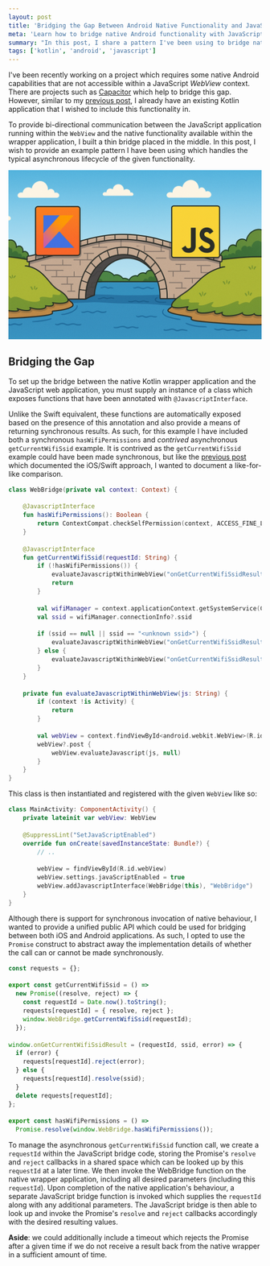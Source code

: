 ```yaml
---
layout: post
title: 'Bridging the Gap Between Android Native Functionality and JavaScript Web Applications'
meta: 'Learn how to bridge native Android functionality with JavaScript running inside a WebView using a lightweight Kotlin/Java-JavaScript bridge pattern for asynchronous communication.'
summary: "In this post, I share a pattern I've been using to bridge native Android functionality with JavaScript running inside a WebView. It covers setting up a lightweight Kotlin/Java-JavaScript bridge to handle asynchronous communication between the two."
tags: ['kotlin', 'android', 'javascript']
---
```


I've been recently working on a project which requires some native Android capabilities that are not accessible within a JavaScript _WebView_ context.
There are projects such as [Capacitor](https://capacitorjs.com/) which help to bridge this gap.
However, similar to my [previous post](../2025-03-27-bridging-the-gap-between-ios-native-functionality-and-javascript-web-applications/index.md), I already have an existing Kotlin application that I wished to include this functionality in.

To provide bi-directional communication between the JavaScript application running within the `WebView` and the native functionality available within the wrapper application, I built a thin bridge placed in the middle.
In this post, I wish to provide an example pattern I have been using which handles the typical asynchronous lifecycle of the given functionality.

![Illustration of a bridge over a river connecting Kotlin and JavaScript logos, symbolizing interoperability between the two programming languages.](bridge.png)

## Bridging the Gap

To set up the bridge between the native Kotlin wrapper application and the JavaScript web application, you must supply an instance of a class which exposes functions that have been annotated with `@JavascriptInterface`.

Unlike the Swift equivalent, these functions are automatically exposed based on the presence of this annotation and also provide a means of returning synchronous results.
As such, for this example I have included both a synchronous `hasWifiPermissions` and _contrived_ asynchronous `getCurrentWifiSsid` example.
It is contrived as the `getCurrentWifiSsid` example could have been made synchronous, but like the [previous post](../2025-03-27-bridging-the-gap-between-ios-native-functionality-and-javascript-web-applications/index.md) which documented the iOS/Swift approach, I wanted to document a like-for-like comparison.

```kotlin
class WebBridge(private val context: Context) {

    @JavascriptInterface
    fun hasWifiPermissions(): Boolean {
        return ContextCompat.checkSelfPermission(context, ACCESS_FINE_LOCATION) == PERMISSION_GRANTED
    }

    @JavascriptInterface
    fun getCurrentWifiSsid(requestId: String) {
        if (!hasWifiPermissions()) {
            evaluateJavascriptWithinWebView("onGetCurrentWifiSsidResult('$requestId', null, 'Does not have sufficient WiFi permissions')")
            return
        }

        val wifiManager = context.applicationContext.getSystemService(Context.WIFI_SERVICE) as android.net.wifi.WifiManager
        val ssid = wifiManager.connectionInfo?.ssid

        if (ssid == null || ssid == "<unknown ssid>") {
            evaluateJavascriptWithinWebView("onGetCurrentWifiSsidResult('$requestId', null, null)")
        } else {
            evaluateJavascriptWithinWebView("onGetCurrentWifiSsidResult('$requestId', '${ssid.replace("\"", "")}', null)")
        }
    }

    private fun evaluateJavascriptWithinWebView(js: String) {
        if (context !is Activity) {
            return
        }

        val webView = context.findViewById<android.webkit.WebView>(R.id.webView)
        webView?.post {
            webView.evaluateJavascript(js, null)
        }
    }
}
```

This class is then instantiated and registered with the given `WebView` like so:

```kotlin
class MainActivity: ComponentActivity() {
    private lateinit var webView: WebView

    @SuppressLint("SetJavaScriptEnabled")
    override fun onCreate(savedInstanceState: Bundle?) {
        // ..

        webView = findViewById(R.id.webView)
        webView.settings.javaScriptEnabled = true
        webView.addJavascriptInterface(WebBridge(this), "WebBridge")
    }
}
```

Although there is support for synchronous invocation of native behaviour, I wanted to provide a unified public API which could be used for bridging between both iOS and Android applications.
As such, I opted to use the `Promise` construct to abstract away the implementation details of whether the call can or cannot be made synchronously.

```js
const requests = {};

export const getCurrentWifiSsid = () =>
  new Promise((resolve, reject) => {
    const requestId = Date.now().toString();
    requests[requestId] = { resolve, reject };
    window.WebBridge.getCurrentWifiSsid(requestId);
  });

window.onGetCurrentWifiSsidResult = (requestId, ssid, error) => {
  if (error) {
    requests[requestId].reject(error);
  } else {
    requests[requestId].resolve(ssid);
  }
  delete requests[requestId];
};

export const hasWifiPermissions = () =>
  Promise.resolve(window.WebBridge.hasWifiPermissions());
```

To manage the asynchronous `getCurrentWifiSsid` function call, we create a `requestId` within the JavaScript bridge code, storing the Promise's `resolve` and `reject` callbacks in a shared space which can be looked up by this `requestId` at a later time.
We then invoke the WebBridge function on the native wrapper application, including all desired parameters (including this `requestId`).
Upon completion of the native application's behaviour, a separate JavaScript bridge function is invoked which supplies the `requestId` along with any additional parameters.
The JavaScript bridge is then able to look up and invoke the Promise's `resolve` and `reject` callbacks accordingly with the desired resulting values.

**Aside**: we could additionally include a timeout which rejects the Promise after a given time if we do not receive a result back from the native wrapper in a sufficient amount of time.
